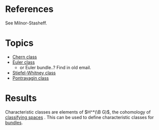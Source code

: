 
# References

See Milnor-Stasheff.

# Topics

- [Chern class](Chern%20class)
- [Euler class](Euler%20class.md) 
	- or Euler bundle..? Find in old email.
- [Stiefel-Whitney class](Stiefel-Whitney%20class)
- [Pontrayagin class](Pontrayagin%20class)

# Results

Characteristic classes are elements of $H^*(\B G)$, the cohomology of [classifying spaces](classifying%20space.md) .
This can be used to define characteristic classes for [bundles](bundle.md).
